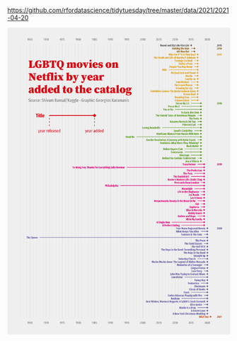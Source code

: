 https://github.com/rfordatascience/tidytuesday/tree/master/data/2021/2021-04-20

![](plots/netflix-titles.png)

